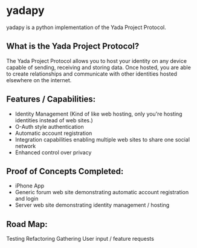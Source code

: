 yadapy
======

yadapy is a python implementation of the Yada Project Protocol.


What is the Yada Project Protocol?
-
The Yada Project Protocol allows you to host your identity on any device capable of sending, receiving and storing data. Once hosted, you are able to create relationships and communicate with other identities hosted elsewhere on the internet.  


Features / Capabilities:
---
- Identity Management (Kind of like web hosting, only you're hosting identities instead of web sites.)
- O-Auth style authentication
- Automatic account registration
- Integration capabilities enabling multiple web sites to share one social network
- Enhanced control over privacy

Proof of Concepts Completed:
---
- iPhone App
- Generic forum web site demonstrating automatic account registration and login
- Server web site demonstrating identity management / hosting

Road Map:
---
Testing
Refactoring
Gathering User input / feature requests